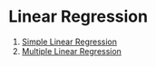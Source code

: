 # Linear Regression

1. [Simple Linear Regression](./SimpleLinearRegression)
2. [Multiple Linear Regression](./MultipleLinearRegression)
